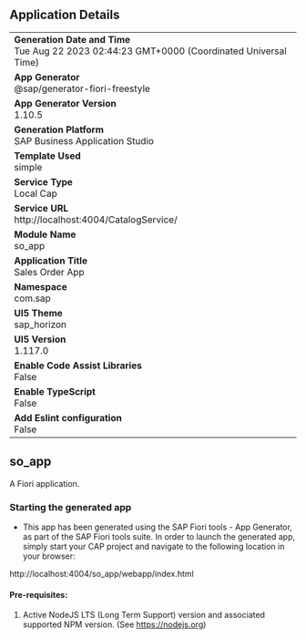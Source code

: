 ## Application Details
|               |
| ------------- |
|**Generation Date and Time**<br>Tue Aug 22 2023 02:44:23 GMT+0000 (Coordinated Universal Time)|
|**App Generator**<br>@sap/generator-fiori-freestyle|
|**App Generator Version**<br>1.10.5|
|**Generation Platform**<br>SAP Business Application Studio|
|**Template Used**<br>simple|
|**Service Type**<br>Local Cap|
|**Service URL**<br>http://localhost:4004/CatalogService/
|**Module Name**<br>so_app|
|**Application Title**<br>Sales Order App|
|**Namespace**<br>com.sap|
|**UI5 Theme**<br>sap_horizon|
|**UI5 Version**<br>1.117.0|
|**Enable Code Assist Libraries**<br>False|
|**Enable TypeScript**<br>False|
|**Add Eslint configuration**<br>False|

## so_app

A Fiori application.

### Starting the generated app

-   This app has been generated using the SAP Fiori tools - App Generator, as part of the SAP Fiori tools suite.  In order to launch the generated app, simply start your CAP project and navigate to the following location in your browser:

http://localhost:4004/so_app/webapp/index.html

#### Pre-requisites:

1. Active NodeJS LTS (Long Term Support) version and associated supported NPM version.  (See https://nodejs.org)


